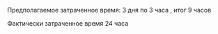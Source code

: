Предполагаемое затраченное время:
3 дня по 3 часа , итог 9 часов

Фактически затраченное время 24 часа
